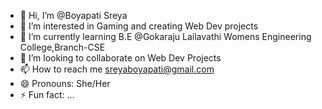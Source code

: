 - 👋 Hi, I’m @Boyapati Sreya
- 👀 I’m interested in Gaming and creating Web Dev projects
- 🌱 I’m currently learning B.E @Gokaraju Lailavathi Womens Engineering College,Branch-CSE
- 💞️ I’m looking to collaborate on Web Dev Projects
- 📫 How to reach me sreyaboyapati@gmail.com 
- 😄 Pronouns: She/Her
- ⚡ Fun fact: ...

<!---
Sreya-Boyapati/Sreya-Boyapati is a ✨ special ✨ repository because its `README.md` (this file) appears on your GitHub profile.
You can click the Preview link to take a look at your changes.
--->
